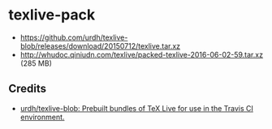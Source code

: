 # texlive-pack

-   <https://github.com/urdh/texlive-blob/releases/download/20150712/texlive.tar.xz>
-   <http://whudoc.qiniudn.com/texlive/packed-texlive-2016-06-02-59.tar.xz> (285 MB)

## Credits

-   [urdh/texlive-blob: Prebuilt bundles of TeX Live for use in the Travis CI environment.](https://github.com/urdh/texlive-blob)
